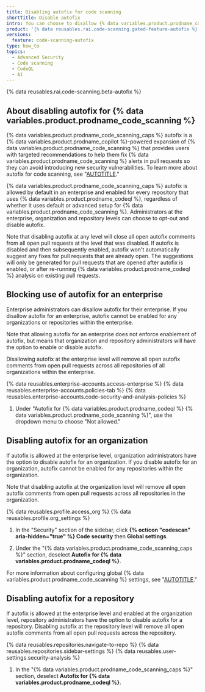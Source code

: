 ```yaml
---
title: Disabling autofix for code scanning
shortTitle: Disable autofix
intro: You can choose to disallow {% data variables.product.prodname_code_scanning %} autofix for an enterprise or disable autofix at the organization and repository level.
product: '{% data reusables.rai.code-scanning.gated-feature-autofix %}'
versions:
  feature: code-scanning-autofix
type: how_to
topics:
  - Advanced Security
  - Code scanning
  - CodeQL
  - AI
---
```


{% data reusables.rai.code-scanning.beta-autofix %}

## About disabling autofix for {% data variables.product.prodname_code_scanning %}

{% data variables.product.prodname_code_scanning_caps %} autofix is a {% data variables.product.prodname_copilot %}-powered expansion of {% data variables.product.prodname_code_scanning %} that provides users with targeted recommendations to help them fix {% data variables.product.prodname_code_scanning %} alerts in pull requests so they can avoid introducing new security vulnerabilities. To learn more about autofix for code scanning, see "[AUTOTITLE](/code-security/code-scanning/managing-code-scanning-alerts/about-autofix-for-codeql-code-scanning)."

{% data variables.product.prodname_code_scanning_caps %} autofix is allowed by default in an enterprise and enabled for every repository that uses {% data variables.product.prodname_codeql %}, regardless of whether it uses default or advanced setup for {% data variables.product.prodname_code_scanning %}. Administrators at the enterprise, organization and repository levels can choose to opt-out and disable autofix.

Note that disabling autofix at any level will close all open autofix comments from all open pull requests at the level that was disabled. If autofix is disabled and then subsequently enabled, autofix won't automatically suggest any fixes for pull requests that are already open. The suggestions will only be generated for pull requests that are opened after autofix is enabled, or after re-running {% data variables.product.prodname_codeql %} analysis on existing pull requests.

## Blocking use of autofix for an enterprise

Enterprise administrators can disallow autofix for their enterprise. If you disallow autofix for an enterprise, autofix cannot be enabled for any organizations or repositories within the enterprise.

Note that allowing autofix for an enterprise does not enforce enablement of autofix, but means that organization and repository administrators will have the option to enable or disable autofix.

Disallowing autofix at the enterprise level will remove all open autofix comments from open pull requests across all repositories of all organizations within the enterprise.

{% data reusables.enterprise-accounts.access-enterprise %}
{% data reusables.enterprise-accounts.policies-tab %}
{% data reusables.enterprise-accounts.code-security-and-analysis-policies %}
1. Under "Autofix for {% data variables.product.prodname_codeql %} {% data variables.product.prodname_code_scanning %}", use the dropdown menu to choose "Not allowed."

## Disabling autofix for an organization

If autofix is allowed at the enterprise level, organization administrators have the option to disable autofix for an organization. If you disable autofix for an organization, autofix cannot be enabled for any repositories within the organization.

Note that disabling autofix at the organization level will remove all open autofix comments from open pull requests across all repositories in the organization.

{% data reusables.profile.access_org %}
{% data reusables.profile.org_settings %}

1. In the "Security" section of the sidebar, click **{% octicon "codescan" aria-hidden="true" %} Code security** then **Global settings**.

1. Under the "{% data variables.product.prodname_code_scanning_caps %}" section, deselect **Autofix for {% data variables.product.prodname_codeql %}**.

For more information about configuring global {% data variables.product.prodname_code_scanning %} settings, see "[AUTOTITLE](/code-security/securing-your-organization/enabling-security-features-in-your-organization/configuring-global-security-settings-for-your-organization#configuring-global-code-scanning-settings)."

## Disabling autofix for a repository

If autofix is allowed at the enterprise level and enabled at the organization level, repository administrators have the option to disable autofix for a repository. Disabling autofix at the repository level will remove all open autofix comments from all open pull requests across the repository.

{% data reusables.repositories.navigate-to-repo %}
{% data reusables.repositories.sidebar-settings %}
{% data reusables.user-settings.security-analysis %}
1. In the "{% data variables.product.prodname_code_scanning_caps %}" section, deselect **Autofix for {% data variables.product.prodname_codeql %}**.
